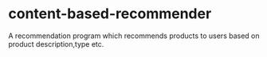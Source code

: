 # content-based-recommender
A recommendation program which recommends products to users based on product description,type etc.
